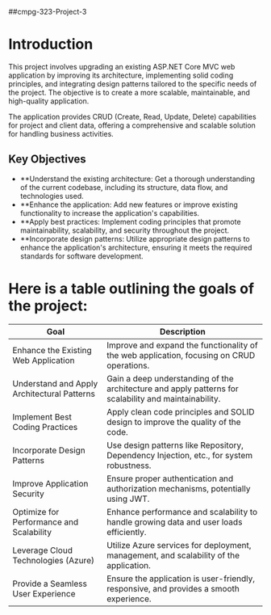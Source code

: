 ##cmpg-323-Project-3

# Introduction
This project involves upgrading an existing ASP.NET Core MVC web application by improving its architecture, implementing solid coding principles, and integrating design patterns tailored to the specific needs of the project. The objective is to create a more scalable, maintainable, and high-quality application.
 
The application provides CRUD (Create, Read, Update, Delete) capabilities for project and client data, offering a comprehensive and scalable solution for handling business activities.

## Key Objectives
- **Understand the existing architecture: Get a thorough understanding of the current codebase, including its structure, data flow, and technologies used.
- **Enhance the application: Add new features or improve existing functionality to increase the application's capabilities.
- **Apply best practices: Implement coding principles that promote maintainability, scalability, and security throughout the project.
- **Incorporate design patterns: Utilize appropriate design patterns to enhance the application's architecture, ensuring it meets the required standards for software development.

# Here is a table outlining the goals of the project:
| Goal      | Description|
|-----------|------------ | 
|Enhance the Existing Web Application| Improve and expand the functionality of the web application, focusing on CRUD operations.|
|Understand and Apply Architectural Patterns| Gain a deep understanding of the architecture and apply patterns for scalability and maintainability.|
|Implement Best Coding Practices| Apply clean code principles and SOLID design to improve the quality of the code.|
|Incorporate Design Patterns| Use design patterns like Repository, Dependency Injection, etc., for system robustness.|
|Improve Application Security| Ensure proper authentication and authorization mechanisms, potentially using JWT. |
|Optimize for Performance and Scalability| Enhance performance and scalability to handle growing data and user loads efficiently.|
|Leverage Cloud Technologies (Azure) | Utilize Azure services for deployment, management, and scalability of the application.|
|Provide a Seamless User Experience | Ensure the application is user-friendly, responsive, and provides a smooth experience.|


